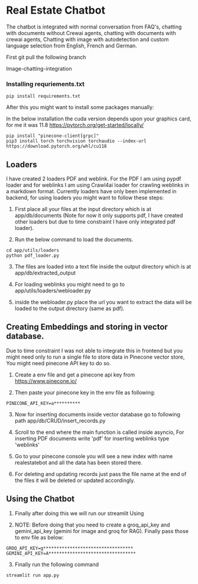 
# Real Estate Chatbot

The chatbot is integrated with normal conversation from FAQ's, chatting with documents without Crewai agents, chatting with documents with crewai agents, Chatting with image with autodetection and custom language selection from English, French and German.


First git pull the following branch

Image-chatting-integration


### Installing requriements.txt
```
pip install requirements.txt
```

After this you might want to install some packages manually:

In the below installation the cuda version depends upon your graphics card, for me it was 11.8
https://pytorch.org/get-started/locally/
```
pip install "pinecone-client[grpc]"
pip3 install torch torchvision torchaudio --index-url https://download.pytorch.org/whl/cu118
```

## Loaders

I have created 2 loaders PDF and weblink. For the PDF I am using pypdf loader and for weblinks I am using Crawl4ai loader for crawling weblinks in a markdown format.
Currently loaders have only been implemented in backend, for using loaders you might want to follow these steps:

1. First place all your files at the input directory which is at 
app/db/documents (Note for now it only supports pdf, I have created other loaders but due to time constraint I have only integrated pdf loader).

2. Run the below command to load the documents.

```
cd app/utils/loaders
python pdf_loader.py
```

3. The files are loaded into a text file inside the output directory which is at app/db/extracted_output

4. For loading weblinks you might need to go to app/utils/loaders/webloader.py

5. inside the webloader.py place the url you want to extract the data will be loaded to the output directory (same as pdf).

## Creating Embeddings and storing in vector database.

Due to time constraint I was not able to integrate this in frontend but you might need only to run a single file to store data in Pinecone vector store, You might need pinecone API key to do so.

1. Create a env file and get a pinecone api key from https://www.pinecone.io/ 

2. Then paste your pinecone key in the env file as following: 
```
PINECONE_API_KEY=a**********
```

3. Now for inserting documents inside vector database go to following path app/db/CRUD/insert_records.py

4. Scroll to the end where the main function is called inside asyncio, For inserting PDF documents write 'pdf' for inserting weblinks type 'weblinks'

5. Go to your pinecone console you will see a new index with name realestatebot and all the data has been stored there.

6. For deleting and updating records just pass the file name at the end of the files it will be deleted or updated accordingly.


## Using the Chatbot

1. Finally after doing this we will run our streamlit Using

2. NOTE: Before doing that you need to create a groq_api_key and gemini_api_key (gemini for image and groq for RAG). Finally pass those to env file as below:

```
GROQ_API_KEY=g**********************************
GEMINI_API_KEY=A*********************************
```

3. Finally run the following command
```
streamlit run app.py
```
